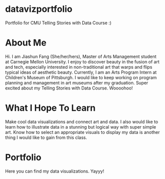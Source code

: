 # datavizportfolio
Portfolio for CMU Telling Stories with Data Course :)

# About Me
Hi. I am Jiashun Fang (She/her/hers), Master of Arts Management student at Carnegie Mellon University. I enjoy to discover beauty in the fusion of art and tech, especially interested in non-traditional art that warps and flips typical ideas of aesthetic beauty. Currently, I am an Arts Program Intern at Children's Museum of Pittsburgh. I would like to keep working on program planning and management in art museums after my graduation. Super excited about my Telling Stories with Data Course. Woooohoo!

# What I Hope To Learn
Make cool data visualizations and connect art and data. I also would like to learn how to illustrate data in a stunning but logical way with super simple art. Know how to select an appropriate visuals to display my data is another thing I would like to gain from this class.

# Portfolio
Here you can find my data visualizations. Yayyy!
